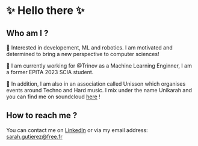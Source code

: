 # :sparkles: Hello there :sparkles:

## Who am I ?
🤖 Interested in developement, ML and robotics. I am motivated and determined to bring a new perspective to computer sciences!

:brain: I am currently working for @Trinov as a Machine Learning Enginner, I am a former EPITA 2023 SCIA student.

:tada: In addition, I am also in an association called Unisson which organises events around Techno and Hard music. I mix under the name Unikarah and you can find me on soundcloud [here](https://soundcloud.com/unikarah) !

## How to reach me ?
You can contact me on [LinkedIn](https://www.linkedin.com/in/sarah-gutierez/) or via my email address: sarah.gutierez@free.fr
<!--
**Unikarah/Unikarah** is a ✨ _special_ ✨ repository because its `README.md` (this file) appears on your GitHub profile.

Here are some ideas to get you started:

- 👯 I’m looking to collaborate on ...
- 🤔 I’m looking for help with ...
- 💬 Ask me about ...
- ⚡ Fun fact: ...
-->
